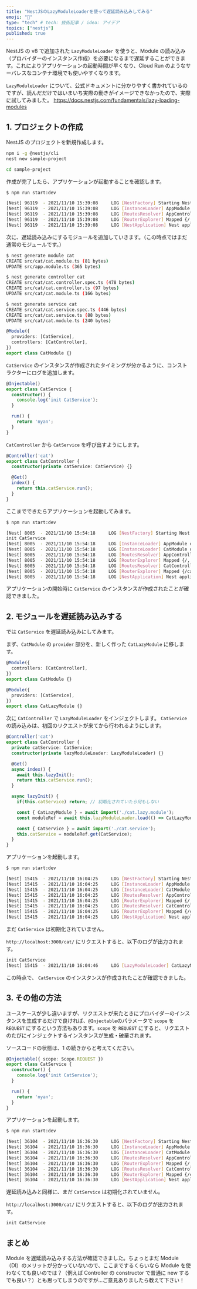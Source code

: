 ```yaml
---
title: "NestJSのLazyModuleLoaderを使って遅延読み込みしてみる"
emoji: "🦥"
type: "tech" # tech: 技術記事 / idea: アイデア
topics: ["nestjs"]
published: true
---
```


NestJS の v8 で追加された `LazyModuleLoader` を使うと、Module の読み込み（プロバイダーのインスタンス作成）を必要になるまで遅延することができます。これによりアプリケーションの起動時間が早くなり、Cloud Run のようなサーバレスなコンテナ環境でも使いやすくなります。

`LazyModuleLoader` について、公式ドキュメントに分かりやすく書かれているのですが、読んだだけではいまいち実際の動きがイメージできなかったので、実際に試してみました。
https://docs.nestjs.com/fundamentals/lazy-loading-modules

## 1. プロジェクトの作成

NestJS のプロジェクトを新規作成します。

```bash
npm i -g @nestjs/cli
nest new sample-project

cd sample-project
```

作成が完了したら、アプリケーションが起動することを確認します。

```bash
$ npm run start:dev

[Nest] 96119  - 2021/11/10 15:39:08     LOG [NestFactory] Starting Nest application...
[Nest] 96119  - 2021/11/10 15:39:08     LOG [InstanceLoader] AppModule dependencies initialized +52ms
[Nest] 96119  - 2021/11/10 15:39:08     LOG [RoutesResolver] AppController {/}: +12ms
[Nest] 96119  - 2021/11/10 15:39:08     LOG [RouterExplorer] Mapped {/, GET} route +4ms
[Nest] 96119  - 2021/11/10 15:39:08     LOG [NestApplication] Nest application successfully started +3ms
```

次に、遅延読み込みにするモジュールを追加していきます。（この時点ではまだ通常のモジュールです。）

```bash
$ nest generate module cat
CREATE src/cat/cat.module.ts (81 bytes)
UPDATE src/app.module.ts (365 bytes)

$ nest generate controller cat
CREATE src/cat/cat.controller.spec.ts (478 bytes)
CREATE src/cat/cat.controller.ts (97 bytes)
UPDATE src/cat/cat.module.ts (166 bytes)

$ nest generate service cat
CREATE src/cat/cat.service.spec.ts (446 bytes)
CREATE src/cat/cat.service.ts (88 bytes)
UPDATE src/cat/cat.module.ts (240 bytes)
```

```typescript:src/cat/cat.module.ts
@Module({
  providers: [CatService],
  controllers: [CatController],
})
export class CatModule {}
```

`CatService` のインスタンスが作成されたタイミングが分かるように、コンストラクターにログを追加します。

```typescript:src/cat/cat.service.ts
@Injectable()
export class CatService {
  constructor() {
    console.log('init CatService');
  }

  run() {
    return 'nyan';
  }
}
```

`CatController` から `CatService` を呼び出すようにします。

```typescript:src/cat/cat.controller.ts
@Controller('cat')
export class CatController {
  constructor(private catService: CatService) {}

  @Get()
  index() {
    return this.catService.run();
  }
}
```

ここまでできたらアプリケーションを起動してみます。

```bash
$ npm run start:dev

[Nest] 8005  - 2021/11/10 15:54:18     LOG [NestFactory] Starting Nest application...
init CatService
[Nest] 8005  - 2021/11/10 15:54:18     LOG [InstanceLoader] AppModule dependencies initialized +57ms
[Nest] 8005  - 2021/11/10 15:54:18     LOG [InstanceLoader] CatModule dependencies initialized +0ms
[Nest] 8005  - 2021/11/10 15:54:18     LOG [RoutesResolver] AppController {/}: +6ms
[Nest] 8005  - 2021/11/10 15:54:18     LOG [RouterExplorer] Mapped {/, GET} route +4ms
[Nest] 8005  - 2021/11/10 15:54:18     LOG [RoutesResolver] CatController {/cat}: +1ms
[Nest] 8005  - 2021/11/10 15:54:18     LOG [RouterExplorer] Mapped {/cat, GET} route +0ms
[Nest] 8005  - 2021/11/10 15:54:18     LOG [NestApplication] Nest application successfully started +4ms
```

アプリケーションの開始時に `CatService` のインスタンスが作成されたことが確認できました。

## 2. モジュールを遅延読み込みする

では `CatService` を遅延読み込みにしてみます。

まず、`CatModule` の `provider` 部分を、新しく作った `CatLazyModule` に移します。

```typescript:src/cat/cat.module.ts
@Module({
  controllers: [CatController],
})
export class CatModule {}
```

```typescript:src/cat/cat.lazy.module.ts
@Module({
  providers: [CatService],
})
export class CatLazyModule {}
```

次に `CatController` で `LazyModuleLoader` をインジェクトします。
`CatService` の読み込みは、初回のリクエストが来てから行われるようにします。

```typescript:src/cat/cat.controller.ts
@Controller('cat')
export class CatController {
  private catService: CatService;
  constructor(private lazyModuleLoader: LazyModuleLoader) {}

  @Get()
  async index() {
    await this.lazyInit();
    return this.catService.run();
  }

  async lazyInit() {
    if(this.catService) return; // 初期化されていたら何もしない

    const { CatLazyModule } = await import('./cat.lazy.module');
    const moduleRef = await this.lazyModuleLoader.load(() => CatLazyModule);

    const { CatService } = await import('./cat.service');
    this.catService = moduleRef.get(CatService);
  }
}
```

アプリケーションを起動します。

```bash
$ npm run start:dev

[Nest] 15415  - 2021/11/10 16:04:25     LOG [NestFactory] Starting Nest application...
[Nest] 15415  - 2021/11/10 16:04:25     LOG [InstanceLoader] AppModule dependencies initialized +40ms
[Nest] 15415  - 2021/11/10 16:04:25     LOG [InstanceLoader] CatModule dependencies initialized +0ms
[Nest] 15415  - 2021/11/10 16:04:25     LOG [RoutesResolver] AppController {/}: +5ms
[Nest] 15415  - 2021/11/10 16:04:25     LOG [RouterExplorer] Mapped {/, GET} route +3ms
[Nest] 15415  - 2021/11/10 16:04:25     LOG [RoutesResolver] CatController {/cat}: +0ms
[Nest] 15415  - 2021/11/10 16:04:25     LOG [RouterExplorer] Mapped {/cat, GET} route +1ms
[Nest] 15415  - 2021/11/10 16:04:25     LOG [NestApplication] Nest application successfully started +2ms
```

まだ `CatService` は初期化されていません。

`http://localhost:3000/cat/` にリクエストすると、以下のログが出力されます。

```bash
init CatService
[Nest] 15415  - 2021/11/10 16:04:46     LOG [LazyModuleLoader] CatLazyModule dependencies initialized
```

この時点で、 `CatService` のインスタンスが作成されたことが確認できました。

## 3. その他の方法

ユースケースが少し違いますが、リクエストが来たときにプロバイダーのインスタンスを生成するだけで良ければ、`@Injectable`のパラメータで `scope` を `REQUEST` にするという方法もあります。`scope` を `REQUEST` にすると、リクエストのたびにインジェクトするインスタンスが生成・破棄されます。

ソースコードの状態は、1 の続きからと考えてください。

```typescript:src/cat/cat.service.ts
@Injectable({ scope: Scope.REQUEST })
export class CatService {
  constructor() {
    console.log('init CatService');
  }

  run() {
    return 'nyan';
  }
}
```

アプリケーションを起動します。

```bash
$ npm run start:dev

[Nest] 36104  - 2021/11/10 16:36:30     LOG [NestFactory] Starting Nest application...
[Nest] 36104  - 2021/11/10 16:36:30     LOG [InstanceLoader] AppModule dependencies initialized +38ms
[Nest] 36104  - 2021/11/10 16:36:30     LOG [InstanceLoader] CatModule dependencies initialized +0ms
[Nest] 36104  - 2021/11/10 16:36:30     LOG [RoutesResolver] AppController {/}: +5ms
[Nest] 36104  - 2021/11/10 16:36:30     LOG [RouterExplorer] Mapped {/, GET} route +2ms
[Nest] 36104  - 2021/11/10 16:36:30     LOG [RoutesResolver] CatController {/cat}: +0ms
[Nest] 36104  - 2021/11/10 16:36:30     LOG [RouterExplorer] Mapped {/cat, GET} route +1ms
[Nest] 36104  - 2021/11/10 16:36:30     LOG [NestApplication] Nest application successfully started +2ms
```

遅延読み込みと同様に、まだ `CatService` は初期化されていません。

`http://localhost:3000/cat/` にリクエストすると、以下のログが出力されます。

```bash
init CatService
```

## まとめ

Module を遅延読み込みする方法が確認できました。ちょっとまだ Module（DI）のメリットが分かっていないので、ここまでするくらいなら Module を使わなくても良いのでは？（例えば Controller の constructor で普通に new するでも良い？）とも思ってしまうのですが...ご意見ありましたら教えて下さい！
